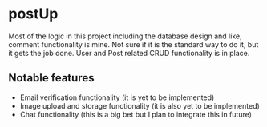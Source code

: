 # postUp

Most of the logic in this project including the database design and like, comment functionality is mine. Not sure if it is the standard way to do it, but it gets the job done. User and Post related CRUD functionality is in place.

## Notable features

- Email verification functionality (it is yet to be implemented)
- Image upload and storage functionality (it is also yet to be implemented)
- Chat functionality (this is a big bet but I plan to integrate this in future)